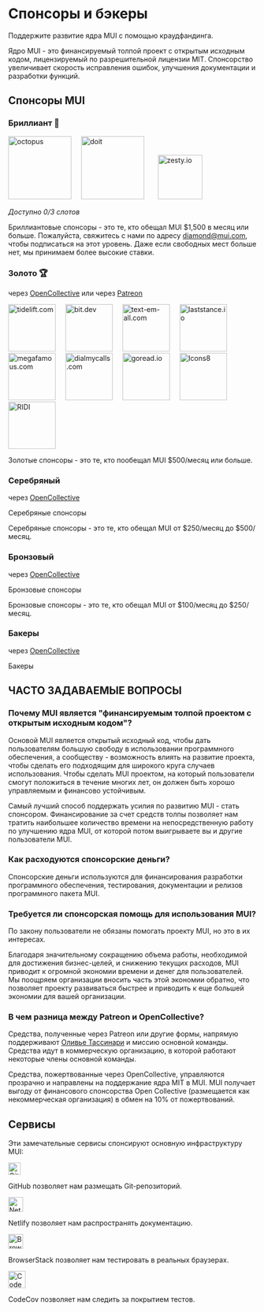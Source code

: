 

# Спонсоры и бэкеры <meta data-oversett="" data-original-text="Sponsors &amp; Backers">

<p class="description">Поддержите развитие ядра MUI с помощью краудфандинга.</p>

Ядро MUI - это финансируемый толпой проект с открытым исходным кодом, лицензируемый по разрешительной лицензии MIT. Спонсорство увеличивает скорость исправления ошибок, улучшения документации и разработки функций.

## Спонсоры MUI <meta data-oversett="" data-original-text="MUI's sponsors">

### Бриллиант 💎 <meta data-oversett="" data-original-text="Diamond 💎">

<a data-ga-event-category="sponsor" data-ga-event-action="logo" data-ga-event-label="octopus" href="https://octopus.com/?utm_source=MUI&amp;utm_medium=referral&amp;utm_content=backers" rel="noopener sponsored" target="_blank" style="margin-right: 16px;"><img height="128" width="128" src="https://i.ibb.co/w0HF0Nz/Logo-Blue-140px-rgb.png" srcset="https://i.ibb.co/w0HF0Nz/Logo-Blue-140px-rgb.png 2x" alt="octopus" title="Repeatable, reliable deployments" loading="lazy"></a> <a data-ga-event-category="sponsor" data-ga-event-action="logo" data-ga-event-label="doit" href="https://www.doit.com/flexsave/?utm_source=MUI&amp;utm_medium=referral&amp;utm_content=backers" rel="noopener sponsored" target="_blank" style="margin-right: 24px;"><img height="128" width="128" src="https://avatars.githubusercontent.com/u/8424863?s=128" srcset="https://avatars.githubusercontent.com/u/8424863?s=256 2x" alt="doit" title="Management Platform for Google Cloud and AWS" loading="lazy"></a> <a data-ga-event-category="sponsor" data-ga-event-action="logo" data-ga-event-label="zesty.io" href="https://www.zesty.io/integrations/mui-nextjs/?utm_source=mui&amp;utm_medium=referral&amp;utm_campaign=sponsor" rel="noopener sponsored" target="_blank"><img height="90" width="90" src="https://brand.zesty.io/zesty-io-logo.svg" alt="zesty.io" title="The only Next.js CMS you need" loading="lazy"></a>

_Доступно 0/3 слотов_

Бриллиантовые спонсоры - это те, кто обещал MUI $1,500 в месяц или больше. Пожалуйста, свяжитесь с нами по адресу [diamond@mui.com](mailto:diamond@mui.com), чтобы подписаться на этот уровень. Даже если свободных мест больше нет, мы принимаем более высокие ставки.

### Золото 🏆 <meta data-oversett="" data-original-text="Gold 🏆">

через [OpenCollective](https://opencollective.com/mui) или через [Patreon](https://www.patreon.com/oliviertassinari)

<a data-ga-event-category="sponsor" data-ga-event-action="logo" data-ga-event-label="tidelift.com" href="https://tidelift.com/subscription/pkg/npm-material-ui?utm_source=npm-material-ui&amp;utm_medium=referral&amp;utm_campaign=homepage" rel="noopener sponsored" target="_blank" style="margin-right: 16px;"><img height="96" width="96" src="https://avatars.githubusercontent.com/u/30204434?s=96" srcset="https://avatars.githubusercontent.com/u/30204434?s=192 2x" alt="tidelift.com" title="Enterprise-ready open-source software" loading="lazy"></a> <a data-ga-event-category="sponsor" data-ga-event-action="logo" data-ga-event-label="bit.dev" href="https://bit.dev/?utm_source=MUI&amp;utm_medium=referral&amp;utm_content=backers" rel="noopener sponsored" target="_blank" style="margin-right: 16px;"><img height="96" width="96" src="https://avatars.githubusercontent.com/u/24789812?s=96" srcset="https://avatars.githubusercontent.com/u/24789812?s=192 2x" alt="bit.dev" title="The fastest way to share code" loading="lazy"></a> <a data-ga-event-category="sponsor" data-ga-event-action="logo" data-ga-event-label="text-em-all.com" href="https://www.text-em-all.com/?utm_source=MUI&amp;utm_medium=referral&amp;utm_content=backers" rel="noopener sponsored" target="_blank" style="margin-right: 16px;"><img src="https://avatars.githubusercontent.com/u/1262264?s=96" srcset="https://avatars.githubusercontent.com/u/1262264?s=192 2x" alt="text-em-all.com" title="Mass Text Messaging &amp; Automated Calling" height="96" width="96" loading="lazy"></a> <a data-ga-event-category="sponsor" data-ga-event-action="logo" data-ga-event-label="laststance.io" href="https://netticasinohex.com/?utm_source=MUI&amp;utm_medium=referral&amp;utm_content=backers" rel="noopener sponsored" target="_blank" style="margin-right: 16px;"><img height="96" width="96" src="https://images.opencollective.com/netticasinohex-com/71d7417/logo/96.png" srcset="https://images.opencollective.com/netticasinohex-com/71d7417/logo/192.png 2x" alt="laststance.io" title="A real giant among casino guides" loading="lazy"></a> <a data-ga-event-category="sponsor" data-ga-event-action="logo" data-ga-event-label="megafamous" href="https://megafamous.com/?utm_source=MUI&amp;utm_medium=referral&amp;utm_content=backers" rel="noopener sponsored" target="_blank" style="margin-right: 16px;"><img height="96" width="96" src="/static/sponsors/megafamous.png" alt="megafamous.com" title="The best place to buy Instagram followers &amp; likes" loading="lazy"></a> <a data-ga-event-category="sponsor" data-ga-event-action="logo" data-ga-event-label="dialmycalls" href="https://www.dialmycalls.com/?utm_source=MUI&amp;utm_medium=referral&amp;utm_content=backers" rel="noopener sponsored" target="_blank" style="margin-right: 16px;"><img height="96" width="96" src="https://images.opencollective.com/dialmycalls/f5ae9ab/avatar/96.png" srcset="https://images.opencollective.com/dialmycalls/f5ae9ab/avatar/192.png 2x" alt="dialmycalls.com" title="Send text messages, calls &amp; emails to thousands with ease." loading="lazy"></a> <a data-ga-event-category="sponsor" data-ga-event-action="logo" data-ga-event-label="goread.io" href="https://goread.io/?utm_source=MUI&amp;utm_medium=referral&amp;utm_content=backers" rel="noopener sponsored" target="_blank" style="margin-right: 16px;"><img height="96" width="96" src="https://images.opencollective.com/goread_io/eb6337d/logo/96.png" srcset="https://images.opencollective.com/goread_io/eb6337d/logo/192.png 2x" alt="goread.io" title="Instagram followers, likes, power likes, views, comments, saves in minutes." loading="lazy"></a> <a data-ga-event-category="sponsor" data-ga-event-action="logo" data-ga-event-label="icons8.com" href="https://icons8.com?utm_source=MUI&amp;utm_medium=referral&amp;utm_content=backers" rel="noopener sponsored" target="_blank" style="margin-right: 16px;"><img height="96" width="96" src="https://images.opencollective.com/icons8/7fa1641/logo/96.png" srcset="https://images.opencollective.com/icons8/7fa1641/logo/192.png 2x" alt="Icons8" title="We provide the neat icons, photos, illustrations, and music. Developers, use our API to insert all the content we have into your apps." loading="lazy"></a> <a data-ga-event-category="sponsor" data-ga-event-action="logo" data-ga-event-label="ridicorp.com" href="https://ridicorp.com?utm_source=MUI&amp;utm_medium=referral&amp;utm_content=backers" rel="noopener sponsored" target="_blank" style="margin-right: 16px;"><img height="96" width="96" src="https://images.opencollective.com/ridi-corporation/175dcf3/logo/96.png" srcset="https://images.opencollective.com/ridi-corporation/175dcf3/logo/192.png 2x" alt="RIDI" title="RIDI is a South Korean digital content platform that offers webcomics, webnovels, animations, eBooks, and more." loading="lazy"></a>

Золотые спонсоры - это те, кто пообещал MUI $500/месяц или больше.

### Серебряный <meta data-oversett="" data-original-text="Silver">

через [OpenCollective](https://opencollective.com/mui)

<object type="image/svg+xml" data="https://opencollective.com/mui/tiers/silver-sponsor.svg?avatarHeight=70&amp;width=600" style="border-radius: 10px;">Серебряные спонсоры</object>

Серебряные спонсоры - это те, кто обещал MUI от $250/месяц до $500/месяц.

### Бронзовый <meta data-oversett="" data-original-text="Bronze">

через [OpenCollective](https://opencollective.com/mui)

<object type="image/svg+xml" data="https://opencollective.com/mui/tiers/bronze-sponsor.svg?avatarHeight=60&amp;width=600" style="border-radius: 10px;">Бронзовые спонсоры</object>

Бронзовые спонсоры - это те, кто обещал MUI от $100/месяц до $250/месяц.

### Бакеры <meta data-oversett="" data-original-text="Backers">

через [OpenCollective](https://opencollective.com/mui)

<object type="image/svg+xml" data="https://opencollective.com/mui/tiers/backer.svg?avatarHeight=50&amp;width=600" style="border-radius: 10px;">Бакеры</object>

## ЧАСТО ЗАДАВАЕМЫЕ ВОПРОСЫ <meta data-oversett="" data-original-text="FAQ">

### Почему MUI является "финансируемым толпой проектом с открытым исходным кодом"? <meta data-oversett="" data-original-text="Why is MUI a &quot;crowd-funded open-source project&quot;?">

Основой MUI является открытый исходный код, чтобы дать пользователям большую свободу в использовании программного обеспечения, а сообществу - возможность влиять на развитие проекта, чтобы сделать его подходящим для широкого круга случаев использования. Чтобы сделать MUI проектом, на который пользователи смогут положиться в течение многих лет, он должен быть хорошо управляемым и финансово устойчивым.

Самый лучший способ поддержать усилия по развитию MUI - стать спонсором. Финансирование за счет средств толпы позволяет нам тратить наибольшее количество времени на непосредственную работу по улучшению ядра MUI, от которой потом выигрываете вы и другие пользователи MUI.

### Как расходуются спонсорские деньги? <meta data-oversett="" data-original-text="How is sponsorship money spent?">

Спонсорские деньги используются для финансирования разработки программного обеспечения, тестирования, документации и релизов программного пакета MUI.

### Требуется ли спонсорская помощь для использования MUI? <meta data-oversett="" data-original-text="Is sponsorship required to use MUI?">

По закону пользователи не обязаны помогать проекту MUI, но это в их интересах.

Благодаря значительному сокращению объема работы, необходимой для достижения бизнес-целей, и снижению текущих расходов, MUI приводит к огромной экономии времени и денег для пользователей. Мы поощряем организации вносить часть этой экономии обратно, что позволяет проекту развиваться быстрее и приводить к еще большей экономии для вашей организации.

### В чем разница между Patreon и OpenCollective? <meta data-oversett="" data-original-text="What's the difference between Patreon and OpenCollective?">

Средства, полученные через Patreon или другие формы, напрямую поддерживают [Оливье Тассинари](https://github.com/oliviertassinari) и миссию основной команды. Средства идут в коммерческую организацию, в которой работают некоторые члены основной команды.

Средства, пожертвованные через OpenCollective, управляются прозрачно и направлены на поддержание ядра MIT в MUI. MUI получает выгоду от финансового спонсорства Open Collective (размещается как некоммерческая организация) в обмен на 10% от пожертвований.

## Сервисы <meta data-oversett="" data-original-text="Services">

Эти замечательные сервисы спонсируют основную инфраструктуру MUI:

[<img loading="lazy" alt="GitHub" src="https://github.githubassets.com/images/modules/logos_page/GitHub-Logo.png" height="25">](https://github.com/)

GitHub позволяет нам размещать Git-репозиторий.

[<img loading="lazy" alt="Netlify" src="https://cdn.netlify.com/15ecf59b59c9d04b88097c6b5d2c7e8a7d1302d0/1b6d6/img/press/logos/full-logo-light.svg" height="30">](https://www.netlify.com/)

Netlify позволяет нам распространять документацию.

[<img loading="lazy" alt="BrowserStack" src="https://www.browserstack.com/images/mail/browserstack-logo-footer.png" height="30">](https://www.browserstack.com/)

BrowserStack позволяет нам тестировать в реальных браузерах.

[<img loading="lazy" alt="CodeCov" src="https://avatars.githubusercontent.com/u/8226205?s=70" width="35" height="35">](https://about.codecov.io/)

CodeCov позволяет нам следить за покрытием тестов.
